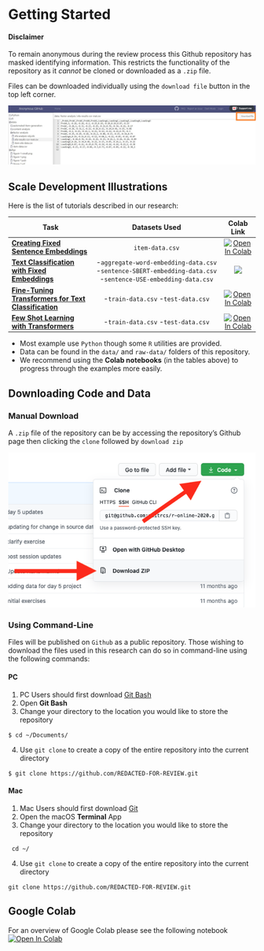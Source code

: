 Getting Started
================

#### Disclaimer

To remain anonymous during the review process this Github repository has
masked identifying information. This restricts the functionality of the
repository as it *cannot* be cloned or downloaded as a `.zip` file.

Files can be downloaded individually using the `download file` button in
the top left corner.

![dl\_button](figs/repo/button.JPG)

## Scale Development Illustrations

Here is the list of tutorials described in our research:

| Task | Datasets Used | Colab Link
|---|:---:|:---:|
| [**Creating Fixed Sentence Embeddings**](https://anonymous.4open.science/r/transforming-personality-scales/vignettes/create-fixed-sentence-embeddings.md) | `item-data.csv` |[![Open In Colab](https://colab.research.google.com/assets/colab-badge.svg)](https://colab.research.google.com/drive/14DpmE8PiT7f-7JQwQ3cLJCqF4QUUWT97?usp=sharing)
| [**Text Classification with Fixed Embeddings**](https://anonymous.4open.science/r/transforming-personality-scales/vignettes/classification-with-fixed-embeddings.md) | -`aggregate-word-embedding-data.csv` -`sentence-SBERT-embedding-data.csv` -`sentence-USE-embedding-data.csv` | [![](https://img.shields.io/static/v1?label=%20&message=Open%20in%20R%20Studio&logo=rstudio&color=steelblue)](https://anonymous.4open.science/r/transforming-personality-scales/vignettes/classification-with-fixed-embeddings.md)
| [**Fine-Tuning Transformers for Text Classification**](https://anonymous.4open.science/r/transforming-personality-scales/vignettes/fine-tuning-transformers-for-text-classification.md) | -`train-data.csv` -`test-data.csv`  |[![Open In Colab](https://colab.research.google.com/assets/colab-badge.svg)](https://colab.research.google.com/drive/1dNMJ2BuRu2l3JZq1TH0B2Fp6_WEoThXB?usp=sharing)
| [**Few Shot Learning with Transformers**](https://anonymous.4open.science/r/transforming-personality-scales/vignettes/few-shot-learning-with-transformers.md) | -`train-data.csv` -`test-data.csv`  |[![Open In Colab](https://colab.research.google.com/assets/colab-badge.svg)](https://colab.research.google.com/drive/1XbVgv15pRsaaVHyV19ON9wRdx19PxgU7?usp=sharing)

- Most example use `Python` though some `R` utilities are provided.
- Data can be found in the `data/` and `raw-data/` folders of this repository.
- We recommend using the **Colab notebooks** (in the tables above) to progress through the examples more easily.


## Downloading Code and Data

### Manual Download

A `.zip` file of the repository can be by accessing the repository’s
Github page then clicking the `clone` followed by `download zip`

![zip\_dl](figs/repo/zip_dowload.png)

### Using Command-Line

Files will be published on `Github` as a public repository. Those
wishing to download the files used in this research can do so in
command-line using the following commands:

#### PC

1.  PC Users should first download [Git
    Bash](https://gitforwindows.org/)
2.  Open **Git Bash**
3.  Change your directory to the location you would like to store the
    repository

<!-- -->

    $ cd ~/Documents/

4.  Use `git clone` to create a copy of the entire repository into the
    current directory

<!-- -->

    $ git clone https://github.com/REDACTED-FOR-REVIEW.git

#### Mac

1.  Mac Users should first download [Git](git-scm.com/downloads)
2.  Open the macOS **Terminal** App
3.  Change your directory to the location you would like to store the
    repository

<!-- -->

     cd ~/

4.  Use `git clone` to create a copy of the entire repository into the
    current directory

<!-- -->

    git clone https://github.com/REDACTED-FOR-REVIEW.git

## Google Colab

For an overview of Google Colab please see the following notebook
[![Open In
Colab](https://colab.research.google.com/assets/colab-badge.svg)](https://colab.research.google.com/notebooks/pro.ipynb)
